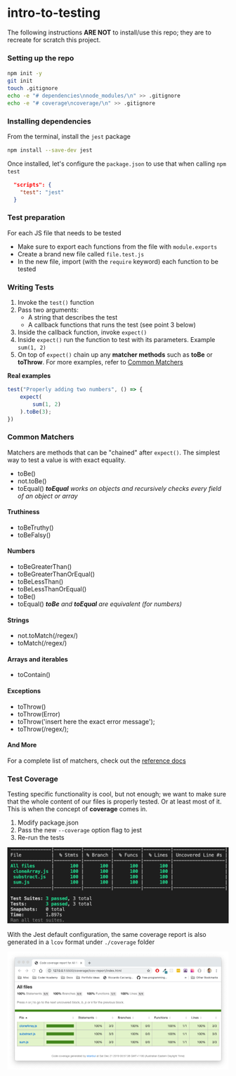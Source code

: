 # intro-to-testing

The following instructions **ARE NOT** to install/use this repo; they are to recreate for scratch this project.

### Setting up the repo

```sh
npm init -y
git init
touch .gitignore
echo -e "# dependencies\nnode_modules/\n" >> .gitignore
echo -e "# coverage\ncoverage/\n" >> .gitignore
```

### Installing dependencies

From the terminal, install the `jest` package
```sh
npm install --save-dev jest
```

Once installed, let's configure the `package.json` to use that when calling `npm test`
```json
  "scripts": {
    "test": "jest"
  }
```

### Test preparation

For each JS file that needs to be tested
* Make sure to export each functions from the file with `module.exports`
* Create a brand new file called `file.test.js`
* In the new file, import (with the `require` keyword) each function to be tested

### Writing Tests

1. Invoke the `test()` function
2. Pass two arguments:
   * A string that describes the test
   * A callback functions that runs the test (see point 3 below)
3. Inside the callback function, invoke `expect()`
4. Inside `expect()` run the function to test with its parameters. Example `sum(1, 2)`
5. On top of `expect()` chain up any **matcher methods** such as **toBe** or **toThrow**. For more examples, refer to [Common Matchers](###common-matchers)

**Real examples**

```js
test("Properly adding two numbers", () => {
    expect(
        sum(1, 2)
    ).toBe(3);
})
```

### Common Matchers

Matchers are methods that can be "chained" after `expect()`.
The simplest way to test a value is with exact equality.

* toBe()
* not.toBe()
* toEqual()
***toEqual** works on objects and recursively checks every field of an object or array*

#### Truthiness

* toBeTruthy()
* toBeFalsy()

#### Numbers

* toBeGreaterThan()
* toBeGreaterThanOrEqual()
* toBeLessThan()
* toBeLessThanOrEqual()
* toBe()
* toEqual()
***toBe** and **toEqual** are equivalent (for numbers)*

#### Strings

* not.toMatch(/regex/)
* toMatch(/regex/)

#### Arrays and iterables

* toContain()

#### Exceptions

* toThrow()
* toThrow(Error)
* toThrow('insert here the exact error message');
* toThrow(/regex/);

#### And More

For a complete list of matchers, check out the [reference docs](https://jestjs.io/docs/en/expect)

### Test Coverage

Testing specific functionality is cool, but not enough; we want to make sure that the whole content of our files is properly tested. Or at least most of it.
This is when the concept of **coverage** comes in.

1. Modify package.json
2. Pass the new `--coverage` option flag to jest
3. Re-run the tests

![Terminal Coverage Report](./images/terminal-coverage-report.png)

With the Jest default configuration, the same coverage report is also generated in a `lcov` format under `./coverage` folder

![HTML Coverage Report](./images/html-coverage-report.png)